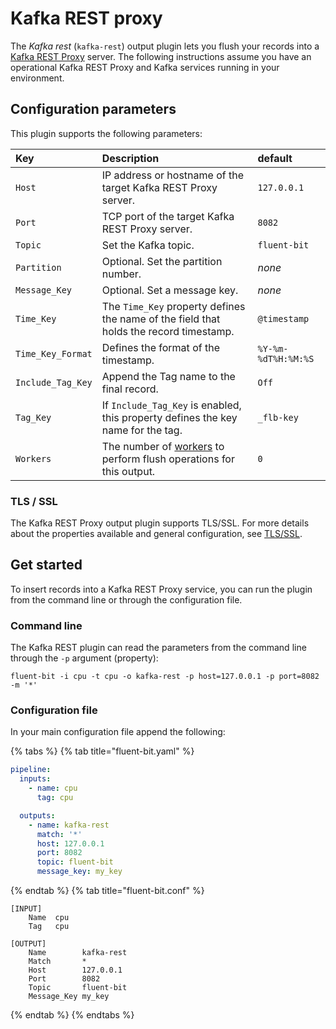 # Kafka REST proxy

The _Kafka rest_ (`kafka-rest`) output plugin lets you flush your records into a [Kafka REST Proxy](http://docs.confluent.io/current/kafka-rest/docs/index.html) server. The following instructions assume you have an operational Kafka REST Proxy and Kafka services running in your environment.

## Configuration parameters

This plugin supports the following parameters:

| Key | Description | default |
| :--- | :--- | :--- |
| `Host` | IP address or hostname of the target Kafka REST Proxy server. | `127.0.0.1` |
| `Port` | TCP port of the target Kafka REST Proxy server. | `8082` |
| `Topic` | Set the Kafka topic. | `fluent-bit` |
| `Partition` | Optional. Set the partition number. | _none_ |
| `Message_Key` | Optional. Set a message key. | _none_ |
| `Time_Key` | The `Time_Key` property defines the name of the field that holds the record timestamp. | `@timestamp` |
| `Time_Key_Format` | Defines the format of the timestamp. | `%Y-%m-%dT%H:%M:%S` |
| `Include_Tag_Key` | Append the Tag name to the final record. | `Off` |
| `Tag_Key` | If `Include_Tag_Key` is enabled, this property defines the key name for the tag. | `_flb-key` |
| `Workers` | The number of [workers](../../administration/multithreading.md#outputs) to perform flush operations for this output. | `0` |

### TLS / SSL

The Kafka REST Proxy output plugin supports TLS/SSL. For more details about the properties available and general configuration, see [TLS/SSL](../../administration/transport-security.md).

## Get started

To insert records into a Kafka REST Proxy service, you can run the plugin from the command line or through the configuration file.

### Command line

The Kafka REST plugin can read the parameters from the command line through the `-p` argument (property):

```shell
fluent-bit -i cpu -t cpu -o kafka-rest -p host=127.0.0.1 -p port=8082 -m '*'
```

### Configuration file

In your main configuration file append the following:

{% tabs %}
{% tab title="fluent-bit.yaml" %}

```yaml
pipeline:
  inputs:
    - name: cpu
      tag: cpu

  outputs:
    - name: kafka-rest
      match: '*'
      host: 127.0.0.1
      port: 8082
      topic: fluent-bit
      message_key: my_key
```

{% endtab %}
{% tab title="fluent-bit.conf" %}

```text
[INPUT]
    Name  cpu
    Tag   cpu

[OUTPUT]
    Name        kafka-rest
    Match       *
    Host        127.0.0.1
    Port        8082
    Topic       fluent-bit
    Message_Key my_key
```

{% endtab %}
{% endtabs %}
